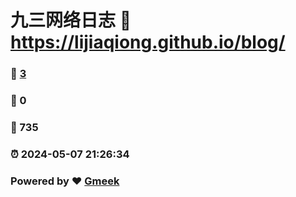 # 九三网络日志 :link: https://lijiaqiong.github.io/blog/ 
### :page_facing_up: [3](https://lijiaqiong.github.io/blog//tag.html) 
### :speech_balloon: 0 
### :hibiscus: 735 
### :alarm_clock: 2024-05-07 21:26:34 
### Powered by :heart: [Gmeek](https://github.com/Meekdai/Gmeek)
